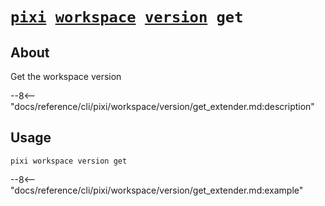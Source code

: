 <!--- This file is autogenerated. Do not edit manually! -->
# <code>[pixi](../../../pixi.md) [workspace](../../workspace.md) [version](../version.md) get</code>

## About
Get the workspace version

--8<-- "docs/reference/cli/pixi/workspace/version/get_extender.md:description"

## Usage
```
pixi workspace version get
```

--8<-- "docs/reference/cli/pixi/workspace/version/get_extender.md:example"
